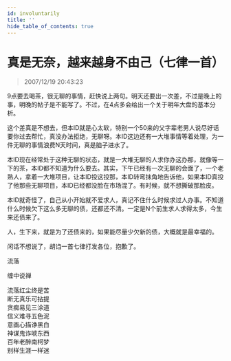 ```yaml
---
id: involuntarily
title: ''
hide_table_of_contents: true
---
```


# 真是无奈，越来越身不由己（七律一首）

> 2007/12/19 20:43:23

<div style={{fontSize: '18px', fontWeight: 'normal', textAlign: 'left', lineHeight: '180%'}}>

9点要去喝茶，很无聊的事情，赶快说上两句。明天还要出一次差，不过是晚上的事，明晚的帖子是不能写了。不过，在4点多会给出一个关于明年大盘的基本分析。
 
这个差真是不想去，但本ID就是心太软，特别一个50来的父字辈老男人说尽好话要你过去帮忙，真没办法拒绝，无聊呀。本ID这边还有一大堆事情等着处理，为一件无聊的事情浪费N天时间，真是脑子进水了。
 
本ID现在经常处于这种无聊的状态，就是一大堆无聊的人求你办这办那，就像等一下的茶，本ID都不知道为什么要去。其实，下午已经有一次无聊的会面了，一个老熟人，拿着一大堆项目，让本ID投这投那，本ID转弯抹角地告诉他，如果本ID真投了他那些无聊项目，本ID已经都没脸在市场混了。有时候，就不想撕破那脸皮。
 
本ID就奇怪了，自己从小开始就不爱求人，真记不住什么时候求过人办事。不知道什么时候欠下这么多无聊的债，还都还不清。一定是N个前生求人求得太多，今生来还债来了。
 
人，生下来，就是为了还债来的，如果能尽量少欠新的债，大概就是最幸福的。
 
闲话不想说了，胡诌一首七律打发各位，抱歉了。
</div>

<div style={{color:'#FF0000', fontSize: '56px', fontWeight: '500', textAlign: 'center', lineHeight: '150%'}}>

流落
</div>

<div style={{color:'#FF0000', fontSize: '32px', fontWeight: '500', textAlign: 'center', lineHeight: '150%'}}>

缠中说禅
</div>

<div style={{color:'#FF0000', fontSize: '32px', fontWeight: '500', textAlign: 'center', lineHeight: '180%'}}>

流落红尘终是苦<br/>
断无真乐可拈提<br/>
贪痴易见三涂道<br/>
信义难寻五色泥<br/>
意画心描诤黑白<br/>
神谋鬼诈唬东西<br/>
百年老醉南柯梦<br/>
别样生涯一样迷
</div>